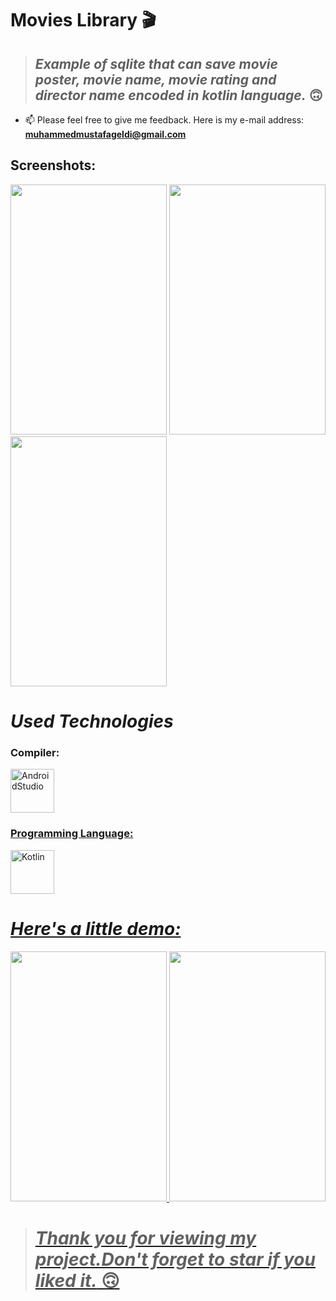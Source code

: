 # Movies Library 🎬

> ## *Example of sqlite that can save movie poster, movie name, movie rating and director name encoded in kotlin language.* 🙃

- 📫 Please feel free to give me feedback. Here is my e-mail address: **muhammedmustafageldi@gmail.com**

## Screenshots:

<p align="left">
<img src="https://swanky.website/PicturesAndGifs/Ss1.png" width="250" height="400"/>
<img src="https://swanky.website/PicturesAndGifs/Ss2.png" width="250" height="400"/> 
<img src="https://swanky.website/PicturesAndGifs/Ss3.png" width="250" height="400"/> 
  
</p>


# *Used Technologies*

<h3 align="left">Compiler:</h3>
<p align="left"> <a href="https://developer.android.com/studio" target="_blank" rel="noreferrer"> <img src="https://img.icons8.com/color/452/android-studio--v3.png" alt="AndroidStudio" width="70" height="70"/>
  
<h3 align="left">Programming Language:</h3>
<p align="left"> <a href="https://kotlinlang.org" target="_blank" rel="noreferrer"> <img src="https://img.icons8.com/color/344/kotlin.png" alt="Kotlin" width="70" height="70"/>
  
# *Here's a little demo:*
  <p align="left">
<img src="https://myoctocat.com/assets/images/base-octocat.svg" width="250" height="400" />
<img src="https://github.com/muhammedmustafageldi/KotlinRecyclerviewExample/blob/main/PhotosAndGifs/application.gif" width="250" height="400" />
  </p>
  
  > # *Thank you for viewing my project.Don't forget to star if you liked it.* 🙃
